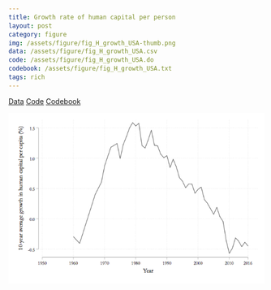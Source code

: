```yaml
---
title: Growth rate of human capital per person
layout: post
category: figure
img: /assets/figure/fig_H_growth_USA-thumb.png
data: /assets/figure/fig_H_growth_USA.csv
code: /assets/figure/fig_H_growth_USA.do
codebook: /assets/figure/fig_H_growth_USA.txt
tags: rich
---
```


[Data](/assets/figure/fig_H_growth_USA.csv) [Code](/assets/figure/fig_H_growth_USA.do) [Codebook](/assets/figure/fig_H_growth_USA.txt)

![Growth rate of human capital per person](/assets/figure/fig_H_growth_USA.png)
